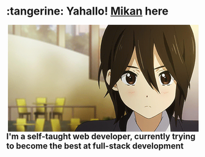 <h1> :tangerine: Yahallo! <a href="https://twitter.com/mika__alpha">Mikan</a> here</h1>

<img src='assets/inaba_hype.gif' align='right'>

<h2>I'm a self-taught web developer, currently trying to become the best at full-stack development </h2>

 <!--START_SECTION:waka-->
 <!--END_SECTION:waka-->
